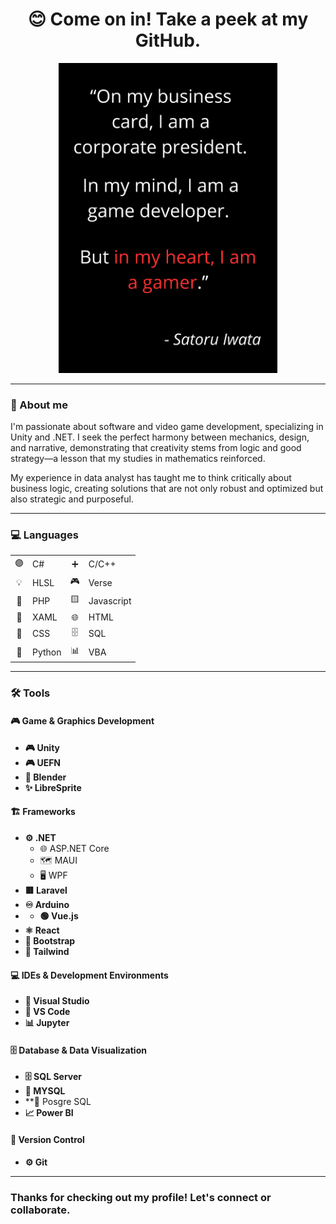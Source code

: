<div align="center">
  <h1>😊 Come on in! Take a peek at my GitHub.</h1> 
  <img src="SatoruIwata.png" alt="Quote of Satoru Iwata" width="350">
</div>
<!--
**RuuRoger/RuuRoger** is a ✨ _special_ ✨ repository because its `README.md` (this file) appears on your GitHub profile.
-->

---

### 🚀 About me

I'm passionate about software and video game development, specializing in Unity and .NET. I seek the perfect harmony between mechanics, design, and narrative, demonstrating that creativity stems from logic and good strategy—a lesson that my studies in mathematics reinforced.

My experience in data analyst has taught me to think critically about business logic, creating solutions that are not only robust and optimized but also strategic and purposeful.

---

### 💻 Languages
|   |   |   |   |
|:-:|:--|:-:|:--|
| 🟣 | C#      | ➕ | C/C++    |
| 💡 | HLSL    | 🎮 | Verse    |
| 🐘 | PHP     | 🟨 | Javascript |
| 📐 | XAML    | 🌐 | HTML     |
| 🎨 | CSS     | 🗄️ | SQL      |
| 🐍 | Python  | 📊 | VBA      |

---

### 🛠️ Tools

#### 🎮 Game & Graphics Development

* **🎮 Unity**
* **🎮 UEFN**
* **🎨 Blender**
* **✨ LibreSprite**

#### 🏗️ Frameworks

* **⚙️ .NET**
  * 🌐 ASP.NET Core
  * 🗺️ MAUI
  * 🖥️ WPF
* **🟥 Laravel**
* **♾️ Arduino**
* * **🟢 Vue.js**
* **⚛️ React**
* **📘 Bootstrap**
* **💨 Tailwind**

#### 💻 IDEs & Development Environments

* **🚀 Visual Studio**
* **📝 VS Code**
* **📊 Jupyter**

#### 🗄️ Database & Data Visualization

* **🗄️ SQL Server**
* **🐬 MYSQL**
* **🐘 Posgre SQL
* **📈 Power BI**

#### 🔗 Version Control

* **⚙️ Git**

---
### Thanks for checking out my profile! Let's connect or collaborate.
